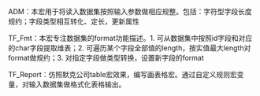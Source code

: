 ADM：本宏用于将读入数据集按照输入参数做相应规整。包括：字符型字段长度规约；字段类型相互转化、定长，更新属性

TF_Fmt：本宏专注数据集的format功能描述。1. 可从数据集中按照id字段和对应的char字段提取维表；2. 可遍历某个字段全部值的length，按实值最大length对format做规约；3. 对指定字段做类型转换，设置新字段的format

TF_Report：仿照默克公司table宏效果，编写画表格宏。通过自定义规则宏变量，对输入数据集做格式化表格输出。
